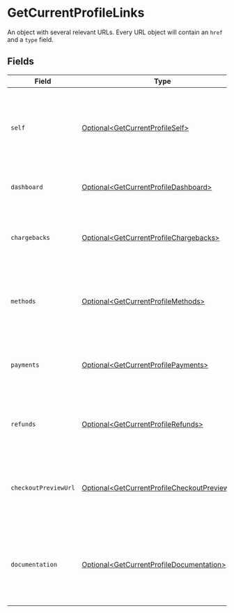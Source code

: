 # GetCurrentProfileLinks

An object with several relevant URLs. Every URL object will contain an `href` and a `type` field.


## Fields

| Field                                                                                                            | Type                                                                                                             | Required                                                                                                         | Description                                                                                                      |
| ---------------------------------------------------------------------------------------------------------------- | ---------------------------------------------------------------------------------------------------------------- | ---------------------------------------------------------------------------------------------------------------- | ---------------------------------------------------------------------------------------------------------------- |
| `self`                                                                                                           | [Optional\<GetCurrentProfileSelf>](../../models/operations/GetCurrentProfileSelf.md)                             | :heavy_minus_sign:                                                                                               | In v2 endpoints, URLs are commonly represented as objects with an `href` and `type` field.                       |
| `dashboard`                                                                                                      | [Optional\<GetCurrentProfileDashboard>](../../models/operations/GetCurrentProfileDashboard.md)                   | :heavy_minus_sign:                                                                                               | Link to the profile in the Mollie dashboard.                                                                     |
| `chargebacks`                                                                                                    | [Optional\<GetCurrentProfileChargebacks>](../../models/operations/GetCurrentProfileChargebacks.md)               | :heavy_minus_sign:                                                                                               | The API resource URL of the chargebacks that belong to this profile.                                             |
| `methods`                                                                                                        | [Optional\<GetCurrentProfileMethods>](../../models/operations/GetCurrentProfileMethods.md)                       | :heavy_minus_sign:                                                                                               | The API resource URL of the methods that are enabled for this profile.                                           |
| `payments`                                                                                                       | [Optional\<GetCurrentProfilePayments>](../../models/operations/GetCurrentProfilePayments.md)                     | :heavy_minus_sign:                                                                                               | The API resource URL of the payments that belong to this profile.                                                |
| `refunds`                                                                                                        | [Optional\<GetCurrentProfileRefunds>](../../models/operations/GetCurrentProfileRefunds.md)                       | :heavy_minus_sign:                                                                                               | The API resource URL of the refunds that belong to this profile.                                                 |
| `checkoutPreviewUrl`                                                                                             | [Optional\<GetCurrentProfileCheckoutPreviewUrl>](../../models/operations/GetCurrentProfileCheckoutPreviewUrl.md) | :heavy_minus_sign:                                                                                               | The hosted checkout preview URL. You need to be logged in to access this page.                                   |
| `documentation`                                                                                                  | [Optional\<GetCurrentProfileDocumentation>](../../models/operations/GetCurrentProfileDocumentation.md)           | :heavy_minus_sign:                                                                                               | In v2 endpoints, URLs are commonly represented as objects with an `href` and `type` field.                       |
